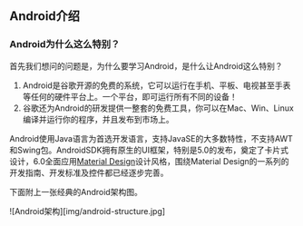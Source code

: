 ## Android介绍


### Android为什么这么特别？
首先我们想问的问题是，为什么要学习Android，是什么让Android这么特别？

1. Android是谷歌开源的免费的系统，它可以运行在手机、平板、电视甚至手表等任何的硬件平台上。一个平台，即可运行所有不同的设备！
2. 谷歌还为Android的研发提供一整套的免费工具，你可以在Mac、Win、Linux编译并运行你的程序，并且发布到市场上。

Android使用Java语言为首选开发语言，支持JavaSE的大多数特性，不支持AWT和Swing包。AndroidSDK拥有原生的UI框架，特别是5.0的发布，奠定了卡片式设计，6.0全面应用[Material Design](http://www.google.com/design/spec/material-design/)设计风格，围绕Material Design的一系列的开发指南、开发标准及控件都已经逐步完善。

下面附上一张经典的Android架构图。

![Android架构][img/android-structure.jpg]